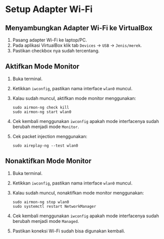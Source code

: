 # Setup Adapter Wi-Fi

## Menyambungkan Adapter Wi-Fi ke VirtualBox

1. Pasang adapter Wi-Fi ke laptop/PC.
2. Pada aplikasi VirtualBox klik tab `Devices` -> `USB` -> `Jenis/merek`.
3. Pastikan checkbox nya sudah tercentang.

## Aktifkan Mode Monitor

1. Buka terminal.
2. Ketikkan `iwconfig`, pastikan nama interface `wlan0` muncul.
3. Kalau sudah muncul, aktifkan mode monitor menggunakan:

   ```
   sudo airmon-ng check kill
   sudo airmon-ng start wlan0
   ```
4. Cek kembali menggunakan `iwconfig` apakah mode interfacenya sudah berubah menjadi mode `Monitor`.
5. Cek packet injection menggunakan:

   ```
   sudo aireplay-ng --test wlan0
   ```

## Nonaktifkan Mode Monitor

1. Buka terminal.
2. Ketikkan `iwconfig`, pastikan nama interface `wlan0` muncul.
3. Kalau sudah muncul, nonaktifkan mode monitor menggunakan:

   ```
   sudo airmon-ng stop wlan0
   sudo systemctl restart NetworkManager
   ```
4. Cek kembali menggunakan `iwconfig` apakah mode interfacenya sudah berubah menjadi mode `Managed`.
5. Pastikan koneksi Wi-Fi sudah bisa digunakan kembali.
